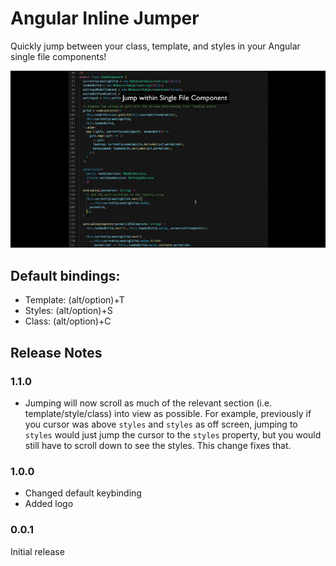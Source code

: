 # Angular Inline Jumper

Quickly jump between your class, template, and styles in your Angular single file components!

![Example](images/example.gif)

## Default bindings:

- Template: (alt/option)+T
- Styles: (alt/option)+S
- Class: (alt/option)+C

## Release Notes

### 1.1.0

- Jumping will now scroll as much of the relevant section (i.e. template/style/class) into view as possible. For example, previously if you cursor was above `styles` and `styles` as off screen, jumping to `styles` would just jump the cursor to the `styles` property, but you would still have to scroll down to see the styles. This change fixes that.

### 1.0.0

- Changed default keybinding
- Added logo

### 0.0.1

Initial release
